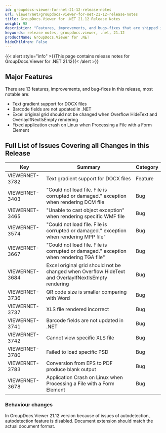 ```yaml
---
id: groupdocs-viewer-for-net-21-12-release-notes
url: viewer/net/groupdocs-viewer-for-net-21-12-release-notes
title: GroupDocs.Viewer for .NET 21.12 Release Notes
weight: 98
description: "Features, improvements, and bugs-fixes that are shipped in GroupDocs.Viewer for .NET 21.12"
keywords: release notes, groupdocs.viewer, .net, 21.12
productName: GroupDocs.Viewer for .NET
hideChildren: False
---
```

{{< alert style="info" >}}This page contains release notes for GroupDocs.Viewer for .NET 21.12{{< /alert >}}

## Major Features

There are 13 features, improvements, and bug-fixes in this release, most notable are:

* Text gradient support for DOCX files
* Barcode fields are not updated in .NET
* Excel original grid should not be changed when Overflow HideText and OverlayIfNextIsEmpty rendering
* Fixed application crash on Linux when Processing a File with a Form Element

## Full List of Issues Covering all Changes in this Release

| Key|Summary| Category |
| --- | --- | --- |
|VIEWERNET-3782|Text gradient support for DOCX files|Feature
|VIEWERNET-3403|"Could not load file. File is corrupted or damaged." exception when rendering DCM file|Bug|
|VIEWERNET-3465|"Unable to cast object exception" when rendering specific WMF file|Bug|
|VIEWERNET-3574|"Could not load file. File is corrupted or damaged." exception when rendering MPP file"|Bug|
|VIEWERNET-3667|"Could not load file. File is corrupted or damaged." exception when rendering TGA file"|Bug|
|VIEWERNET-3684|Excel original grid should not be changed when Overflow HideText and OverlayIfNextIsEmpty rendering|Bug|
|VIEWERNET-3736|QR code size is smaller comparing with Word|Bug|
|VIEWERNET-3737|XLS file rendered incorrect|Bug|
|VIEWERNET-3741|Barcode fields are not updated in .NET|Bug|
|VIEWERNET-3742|Cannot view specific XLS file|Bug|
|VIEWERNET-3780|Failed to load specific PSD|Bug|
|VIEWERNET-3783|Conversion from EPS to PDF produce blank output|Bug|
|VIEWERNET-3678|Application Crash on Linux when Processing a File with a Form Element|Bug|

### Behaviour changes

In GroupDocs.Viewer 21.12 version because of issues of autodetection, autodetection feature is disabled.
Document extension should match the actual document format.
